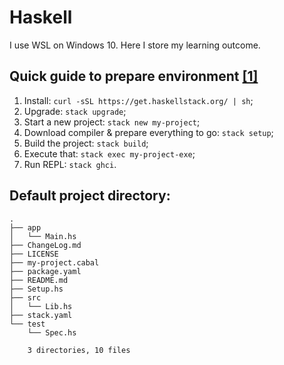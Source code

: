 # Haskell

I use WSL on Windows 10. Here I store my learning outcome.

## Quick guide to prepare environment [[1]](https://docs.haskellstack.org/en/stable/README/#how-to-install)

1. Install: `curl -sSL https://get.haskellstack.org/ | sh`;
2. Upgrade: `stack upgrade`;
3. Start a new project: `stack new my-project`;
4. Download compiler & prepare everything to go: `stack setup`;
5. Build the project: `stack build`;
6. Execute that: `stack exec my-project-exe`;
7. Run REPL: `stack ghci`.

## Default project directory:

```shell
.
├── app
│   └── Main.hs
├── ChangeLog.md
├── LICENSE
├── my-project.cabal
├── package.yaml
├── README.md
├── Setup.hs
├── src
│   └── Lib.hs
├── stack.yaml
└── test
    └── Spec.hs

    3 directories, 10 files

```
